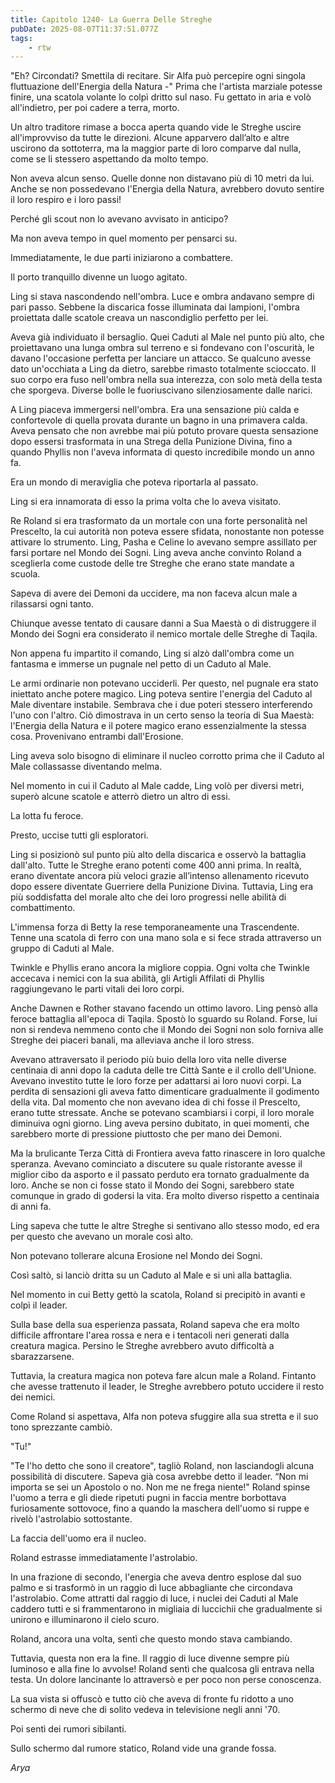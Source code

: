 ```yaml
---
title: Capitolo 1240- La Guerra Delle Streghe
pubDate: 2025-08-07T11:37:51.077Z
tags:
    - rtw
---
```



"Eh? Circondati? Smettila di recitare. Sir Alfa può percepire ogni singola fluttuazione dell'Energia della Natura -" Prima che l'artista marziale potesse finire, una scatola volante lo colpì dritto sul naso. Fu gettato in aria e volò all'indietro, per poi cadere a terra, morto.


Un altro traditore rimase a bocca aperta quando vide le Streghe uscire all'improvviso da tutte le direzioni. Alcune apparvero dall’alto e altre uscirono da sottoterra, ma la maggior parte di loro comparve dal nulla, come se li stessero aspettando da molto tempo.


Non aveva alcun senso. Quelle donne non distavano più di 10 metri da lui. Anche se non possedevano l'Energia della Natura, avrebbero dovuto sentire il loro respiro e i loro passi!


Perché gli scout non lo avevano avvisato in anticipo?


Ma non aveva tempo in quel momento per pensarci su.


Immediatamente, le due parti iniziarono a combattere.


Il porto tranquillo divenne un luogo agitato.


Ling si stava nascondendo nell'ombra. Luce e ombra andavano sempre di pari passo. Sebbene la discarica fosse illuminata dai lampioni, l'ombra proiettata dalle scatole creava un nascondiglio perfetto per lei.


Aveva già individuato il bersaglio. Quei Caduti al Male nel punto più alto, che proiettavano una lunga ombra sul terreno e si fondevano con l'oscurità, le davano l'occasione perfetta per lanciare un attacco. Se qualcuno avesse dato un'occhiata a Ling da dietro, sarebbe rimasto totalmente scioccato. Il suo corpo era fuso nell'ombra nella sua interezza, con solo metà della testa che sporgeva. Diverse bolle le fuoriuscivano silenziosamente dalle narici.


A Ling piaceva immergersi nell'ombra. Era una sensazione più calda e confortevole di quella provata durante un bagno in una primavera calda. Aveva pensato che non avrebbe mai più potuto provare questa sensazione dopo essersi trasformata in una Strega della Punizione Divina, fino a quando Phyllis non l'aveva informata di questo incredibile mondo un anno fa.


Era un mondo di meraviglia che poteva riportarla al passato.


Ling si era innamorata di esso la prima volta che lo aveva visitato.


Re Roland si era trasformato da un mortale con una forte personalità nel Prescelto, la cui autorità non poteva essere sfidata, nonostante non potesse attivare lo strumento. Ling, Pasha e Celine lo avevano sempre assillato per farsi portare nel Mondo dei Sogni. Ling aveva anche convinto Roland a sceglierla come custode delle tre Streghe che erano state mandate a scuola.


Sapeva di avere dei Demoni da uccidere, ma non faceva alcun male a rilassarsi ogni tanto.


Chiunque avesse tentato di causare danni a Sua Maestà o di distruggere il Mondo dei Sogni era considerato il nemico mortale delle Streghe di Taqila.


Non appena fu impartito il comando, Ling si alzò dall'ombra come un fantasma e immerse un pugnale nel petto di un Caduto al Male.


Le armi ordinarie non potevano ucciderli. Per questo, nel pugnale era stato iniettato anche potere magico. Ling poteva sentire l'energia del Caduto al Male diventare instabile. Sembrava che i due poteri stessero interferendo l'uno con l'altro. Ciò dimostrava in un certo senso la teoria di Sua Maestà: l'Energia della Natura e il potere magico erano essenzialmente la stessa cosa. Provenivano entrambi dall'Erosione.


Ling aveva solo bisogno di eliminare il nucleo corrotto prima che il Caduto al Male collassasse diventando melma.


Nel momento in cui il Caduto al Male cadde, Ling volò per diversi metri, superò alcune scatole e atterrò dietro un altro di essi.


La lotta fu feroce.


Presto, uccise tutti gli esploratori.


Ling si posizionò sul punto più alto della discarica e osservò la battaglia dall'alto. Tutte le Streghe erano potenti come 400 anni prima. In realtà, erano diventate ancora più veloci grazie all’intenso allenamento ricevuto dopo essere diventate Guerriere della Punizione Divina. Tuttavia, Ling era più soddisfatta del morale alto che dei loro progressi nelle abilità di combattimento.


L'immensa forza di Betty la rese temporaneamente una Trascendente. Tenne una scatola di ferro con una mano sola e si fece strada attraverso un gruppo di Caduti al Male.


Twinkle e Phyllis erano ancora la migliore coppia. Ogni volta che Twinkle accecava i nemici con la sua abilità, gli Artigli Affilati di Phyllis raggiungevano le parti vitali dei loro corpi.


Anche Dawnen e Rother stavano facendo un ottimo lavoro. Ling pensò alla feroce battaglia all'epoca di Taqila. Spostò lo sguardo su Roland. Forse, lui non si rendeva nemmeno conto che il Mondo dei Sogni non solo forniva alle Streghe dei piaceri banali, ma alleviava anche il loro stress.


Avevano attraversato il periodo più buio della loro vita nelle diverse centinaia di anni dopo la caduta delle tre Città Sante e il crollo dell'Unione. Avevano investito tutte le loro forze per adattarsi ai loro nuovi corpi. La perdita di sensazioni gli aveva fatto dimenticare gradualmente il godimento della vita. Dal momento che non avevano idea di chi fosse il Prescelto, erano tutte stressate. Anche se potevano scambiarsi i corpi, il loro morale diminuiva ogni giorno. Ling aveva persino dubitato, in quei momenti, che sarebbero morte di pressione piuttosto che per mano dei Demoni.


Ma la brulicante Terza Città di Frontiera aveva fatto rinascere in loro qualche speranza. Avevano cominciato a discutere su quale ristorante avesse il miglior cibo da asporto e il passato perduto era tornato gradualmente da loro. Anche se non ci fosse stato il Mondo dei Sogni, sarebbero state comunque in grado di godersi la vita. Era molto diverso rispetto a centinaia di anni fa.


Ling sapeva che tutte le altre Streghe si sentivano allo stesso modo, ed era per questo che avevano un morale così alto.


Non potevano tollerare alcuna Erosione nel Mondo dei Sogni.


Così saltò, si lanciò dritta su un Caduto al Male e si unì alla battaglia.


Nel momento in cui Betty gettò la scatola, Roland si precipitò in avanti e colpì il leader.


Sulla base della sua esperienza passata, Roland sapeva che era molto difficile affrontare l'area rossa e nera e i tentacoli neri generati dalla creatura magica. Persino le Streghe avrebbero avuto difficoltà a sbarazzarsene.


Tuttavia, la creatura magica non poteva fare alcun male a Roland. Fintanto che avesse trattenuto il leader, le Streghe avrebbero potuto uccidere il resto dei nemici.


Come Roland si aspettava, Alfa non poteva sfuggire alla sua stretta e il suo tono sprezzante cambiò.


"Tu!"


"Te l'ho detto che sono il creatore", tagliò Roland, non lasciandogli alcuna possibilità di discutere. Sapeva già cosa avrebbe detto il leader. “Non mi importa se sei un Apostolo o no. Non me ne frega niente!" Roland spinse l'uomo a terra e gli diede ripetuti pugni in faccia mentre borbottava furiosamente sottovoce, fino a quando la maschera dell'uomo si ruppe e rivelò l'astrolabio sottostante.


La faccia dell'uomo era il nucleo.


Roland estrasse immediatamente l'astrolabio.


In una frazione di secondo, l'energia che aveva dentro esplose dal suo palmo e si trasformò in un raggio di luce abbagliante che circondava l'astrolabio. Come attratti dal raggio di luce, i nuclei dei Caduti al Male caddero tutti e si frammentarono in migliaia di luccichii che gradualmente si unirono e illuminarono il cielo scuro.


Roland, ancora una volta, sentì che questo mondo stava cambiando.


Tuttavia, questa non era la fine. Il raggio di luce divenne sempre più luminoso e alla fine lo avvolse! Roland sentì che qualcosa gli entrava nella testa. Un dolore lancinante lo attraversò e per poco non perse conoscenza.


La sua vista si offuscò e tutto ciò che aveva di fronte fu ridotto a uno schermo di neve che di solito vedeva in televisione negli anni '70.


Poi sentì dei rumori sibilanti.


Sullo schermo dal rumore statico, Roland vide una grande fossa.


<em>Arya</em>




                                


                                



